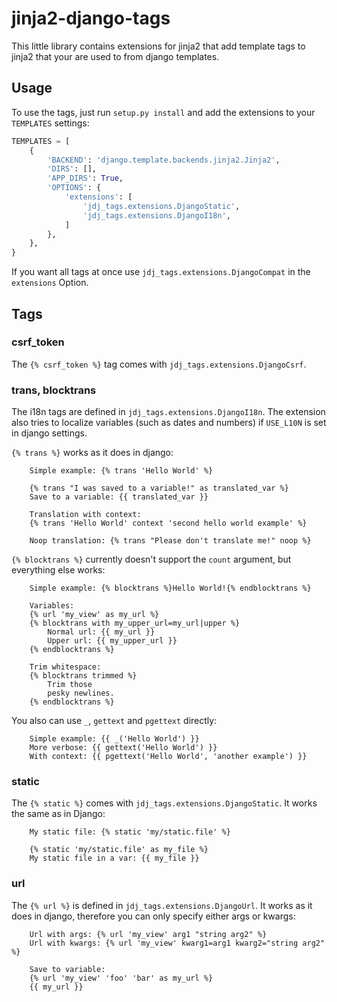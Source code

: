 # jinja2-django-tags
This little library contains extensions for jinja2 that add template tags to jinja2
that your are used to from django templates.

## Usage
To use the tags, just run `setup.py install` and add the extensions to your `TEMPLATES` settings:
```python
TEMPLATES = [
    {
        'BACKEND': 'django.template.backends.jinja2.Jinja2',
        'DIRS': [],
        'APP_DIRS': True,
        'OPTIONS': {
            'extensions': [
                'jdj_tags.extensions.DjangoStatic',
                'jdj_tags.extensions.DjangoI18n',
            ]
        },
    },
}
```

If you want all tags at once use `jdj_tags.extensions.DjangoCompat` in the `extensions` Option.

## Tags

### csrf\_token
The `{% csrf_token %}` tag comes with `jdj_tags.extensions.DjangoCsrf`.

### trans, blocktrans
The i18n tags are defined in `jdj_tags.extensions.DjangoI18n`.
The extension also tries to localize variables (such as dates and numbers) if
`USE_L10N` is set in django settings.

`{% trans %}` works as it does in django:

```html+django
    Simple example: {% trans 'Hello World' %}

    {% trans "I was saved to a variable!" as translated_var %}
    Save to a variable: {{ translated_var }}

    Translation with context:
    {% trans 'Hello World' context 'second hello world example' %}

    Noop translation: {% trans "Please don't translate me!" noop %}
```

`{% blocktrans %}` currently doesn't support the `count` argument, but
everything else works:

```html+django
    Simple example: {% blocktrans %}Hello World!{% endblocktrans %}

    Variables:
    {% url 'my_view' as my_url %}
    {% blocktrans with my_upper_url=my_url|upper %}
        Normal url: {{ my_url }}
        Upper url: {{ my_upper_url }}
    {% endblocktrans %}

    Trim whitespace:
    {% blocktrans trimmed %}
        Trim those
        pesky newlines.
    {% endblocktrans %}
```

You also can use `_`, `gettext` and `pgettext` directly:

```html+django
    Simple example: {{ _('Hello World') }}
    More verbose: {{ gettext('Hello World') }}
    With context: {{ pgettext('Hello World', 'another example') }}
```

### static
The `{% static %}` comes with `jdj_tags.extensions.DjangoStatic`.
It works the same as in Django:

```html+django
    My static file: {% static 'my/static.file' %}

    {% static 'my/static.file' as my_file %}
    My static file in a var: {{ my_file }}
```

### url
The `{% url %}` is defined in `jdj_tags.extensions.DjangoUrl`.
It works as it does in django, therefore you can only specify either
args or kwargs:

```html+django
    Url with args: {% url 'my_view' arg1 "string arg2" %}
    Url with kwargs: {% url 'my_view' kwarg1=arg1 kwarg2="string arg2" %}

    Save to variable:
    {% url 'my_view' 'foo' 'bar' as my_url %}
    {{ my_url }}
```
